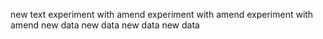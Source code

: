 new text
experiment with amend
experiment with amend
experiment with amend
new data
new data
new data
new data
